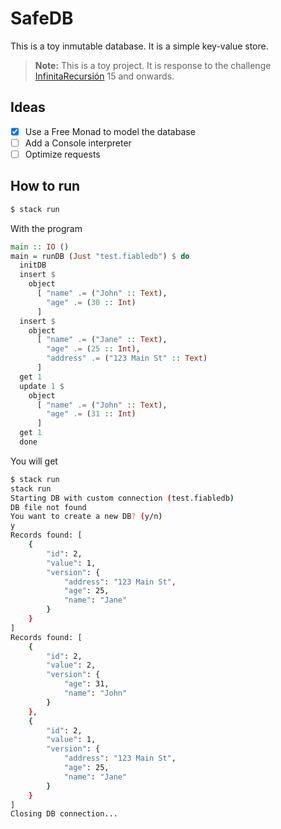# SafeDB

This is a toy inmutable database. It is a simple key-value store.

> **Note:** This is a toy project. It is response to the challenge [InfinitaRecursión](https://newsletter.andros.dev) 15 and onwards.

## Ideas

- [x] Use a Free Monad to model the database
- [ ] Add a Console interpreter
- [ ] Optimize requests

## How to run

```bash
$ stack run
```

With the program

```Haskell
main :: IO ()
main = runDB (Just "test.fiabledb") $ do
  initDB
  insert $
    object
      [ "name" .= ("John" :: Text),
        "age" .= (30 :: Int)
      ]
  insert $
    object
      [ "name" .= ("Jane" :: Text),
        "age" .= (25 :: Int),
        "address" .= ("123 Main St" :: Text)
      ]
  get 1
  update 1 $
    object
      [ "name" .= ("John" :: Text),
        "age" .= (31 :: Int)
      ]
  get 1
  done
```

You will get

```bash
$ stack run
stack run
Starting DB with custom connection (test.fiabledb)
DB file not found
You want to create a new DB? (y/n)
y
Records found: [
    {
        "id": 2,
        "value": 1,
        "version": {
            "address": "123 Main St",
            "age": 25,
            "name": "Jane"
        }
    }
]
Records found: [
    {
        "id": 2,
        "value": 2,
        "version": {
            "age": 31,
            "name": "John"
        }
    },
    {
        "id": 2,
        "value": 1,
        "version": {
            "address": "123 Main St",
            "age": 25,
            "name": "Jane"
        }
    }
]
Closing DB connection...
```
